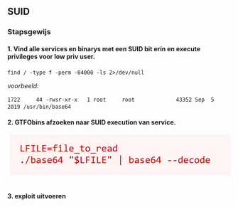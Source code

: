 ## SUID 

### Stapsgewijs

#### 1. Vind alle services en binarys met een SUID bit erin en execute privileges voor low priv user.

```
find / -type f -perm -04000 -ls 2>/dev/null
```

*voorbeeld:*
```
1722     44 -rwsr-xr-x   1 root     root             43352 Sep  5  2019 /usr/bin/base64
```

#### 2. GTFObins afzoeken naar SUID execution van service.

![alt text](image-1.png)

#### 3. exploit uitvoeren
